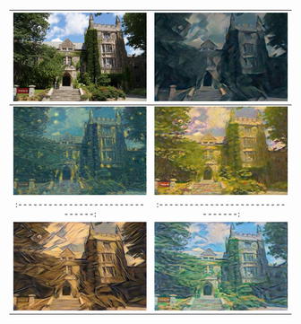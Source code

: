 
![](examples/content/mcmaster.jpg) | ![](examples/output/result0.jpg)
:-------------------------------:|:--------------------------------:
![](examples/output/result1.jpg) |  ![](examples/output/result2.jpg)
:-------------------------------:|:--------------------------------:
![](examples/output/result3.jpg) |  ![](examples/output/result4.jpg)
